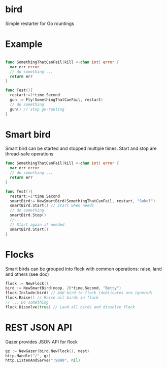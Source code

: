# bird
Simple restarter for Go rountings

# Example

```go

func SomethingThatCanFail(kill <-chan int) error {
  var err error
  // do something ...
  return err
}

func Test(){
  restart:=1*time.Second
  gun := Fly(SomethingThatCanFail, restart)
  // do something
  gun() // stop go-routing
}
```

# Smart bird

Smart bird can be started and stopped multiple times. Start and stop are thread-safe operations


```go
func SomethingThatCanFail(kill <-chan int) error {
  var err error
  // do something ...
  return err
}

func Test(){
  restart:=1*time.Second
  smartBird:= NewSmartBird(SomethingThatCanFail, restart, "Sokol")
  smartBird.Start() // Start when needs
  // do something
  smartBird.Stop()
  //....
  // Start again if needed
  smartBird.Start()
}
```

# Flocks

Smart birds can be grouped into flock with common operations: raise, land and others (see doc)

```go
flock := NewFlock()
bird := NewSmartBird(noop, 20*time.Second, "Betty")
flock.Include(bird) // Add bird to flock (dublicates are ignored)
flock.Raise() // Raise all birds in flock
// ... Do something
flock.Dissolve(true) // Land all birds and dissolve flock
```

# REST JSON API

Gazer provides JSON API for flock

```go
gz := NewGazer(bird.NewFlock(), nest)
http.Handle("/", gz)
http.ListenAndServe(":9090", nil)
```
